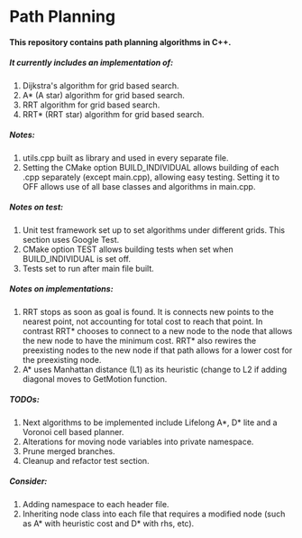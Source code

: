 # Path Planning #

#### This repository contains path planning algorithms in C++. ####
##### It currently includes an implementation of: #####
1. Dijkstra's algorithm for grid based search.
2. A* (A star) algorithm for grid based search.
3. RRT algorithm for grid based search.
4. RRT* (RRT star) algorithm for grid based search.

##### Notes: #####
1. utils.cpp built as library and used in every separate file.
2. Setting the CMake option BUILD_INDIVIDUAL allows building of each .cpp separately (except main.cpp), allowing easy testing. Setting it to OFF allows use of all base classes and algorithms in main.cpp.

##### Notes on test: #####
1. Unit test framework set up to set algorithms under different grids. This section uses Google Test.
2. CMake option TEST allows building tests when set when BUILD_INDIVIDUAL is set off.
3. Tests set to run after main file built.

##### Notes on implementations: #####
1. RRT stops as soon as goal is found. It is connects new points to the nearest point, not accounting for total cost to reach that point. In contrast RRT\* chooses to connect to a new node to the node that allows the new node to have the minimum cost. RRT\* also rewires the preexisting nodes to the new node if that path allows for a lower cost for the preexisting node.
2. A* uses Manhattan distance (L1) as its heuristic (change to L2 if adding diagonal moves to GetMotion function.

##### TODOs: #####
1. Next algorithms to be implemented include Lifelong A*, D\* lite and a Voronoi cell based planner.
2. Alterations for moving node variables into private namespace.
3. Prune merged branches.
4. Cleanup and refactor test section.

##### Consider: #####
1. Adding namespace to each header file.
2. Inheriting node class into each file that requires a modified node (such as A* with heuristic cost and D* with rhs, etc).

